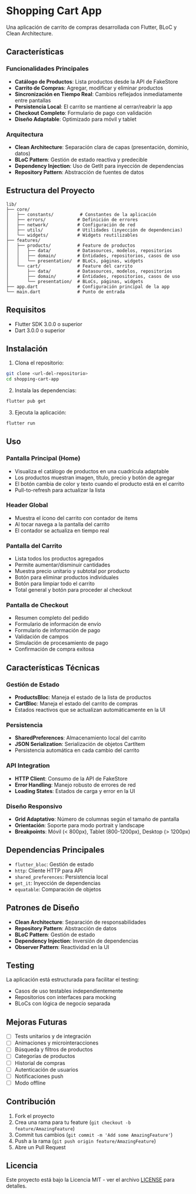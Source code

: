 # Shopping Cart App

Una aplicación de carrito de compras desarrollada con Flutter, BLoC y Clean Architecture.

## Características

### Funcionalidades Principales
- **Catálogo de Productos**: Lista productos desde la API de FakeStore
- **Carrito de Compras**: Agregar, modificar y eliminar productos
- **Sincronización en Tiempo Real**: Cambios reflejados inmediatamente entre pantallas
- **Persistencia Local**: El carrito se mantiene al cerrar/reabrir la app
- **Checkout Completo**: Formulario de pago con validación
- **Diseño Adaptable**: Optimizado para móvil y tablet

### Arquitectura
- **Clean Architecture**: Separación clara de capas (presentación, dominio, datos)
- **BLoC Pattern**: Gestión de estado reactiva y predecible
- **Dependency Injection**: Uso de GetIt para inyección de dependencias
- **Repository Pattern**: Abstracción de fuentes de datos

## Estructura del Proyecto

```
lib/
├── core/
│   ├── constants/          # Constantes de la aplicación
│   ├── errors/            # Definición de errores
│   ├── network/           # Configuración de red
│   ├── utils/             # Utilidades (inyección de dependencias)
│   └── widgets/           # Widgets reutilizables
├── features/
│   ├── products/          # Feature de productos
│   │   ├── data/          # Datasources, modelos, repositorios
│   │   ├── domain/        # Entidades, repositorios, casos de uso
│   │   └── presentation/  # BLoCs, páginas, widgets
│   └── cart/              # Feature del carrito
│       ├── data/          # Datasources, modelos, repositorios
│       ├── domain/        # Entidades, repositorios, casos de uso
│       └── presentation/  # BLoCs, páginas, widgets
├── app.dart               # Configuración principal de la app
└── main.dart              # Punto de entrada
```

## Requisitos

- Flutter SDK 3.0.0 o superior
- Dart 3.0.0 o superior

## Instalación

1. Clona el repositorio:
```bash
git clone <url-del-repositorio>
cd shopping-cart-app
```

2. Instala las dependencias:
```bash
flutter pub get
```

3. Ejecuta la aplicación:
```bash
flutter run
```

## Uso

### Pantalla Principal (Home)
- Visualiza el catálogo de productos en una cuadrícula adaptable
- Los productos muestran imagen, título, precio y botón de agregar
- El botón cambia de color y texto cuando el producto está en el carrito
- Pull-to-refresh para actualizar la lista

### Header Global
- Muestra el ícono del carrito con contador de items
- Al tocar navega a la pantalla del carrito
- El contador se actualiza en tiempo real

### Pantalla del Carrito
- Lista todos los productos agregados
- Permite aumentar/disminuir cantidades
- Muestra precio unitario y subtotal por producto
- Botón para eliminar productos individuales
- Botón para limpiar todo el carrito
- Total general y botón para proceder al checkout

### Pantalla de Checkout
- Resumen completo del pedido
- Formulario de información de envío
- Formulario de información de pago
- Validación de campos
- Simulación de procesamiento de pago
- Confirmación de compra exitosa

## Características Técnicas

### Gestión de Estado
- **ProductsBloc**: Maneja el estado de la lista de productos
- **CartBloc**: Maneja el estado del carrito de compras
- Estados reactivos que se actualizan automáticamente en la UI

### Persistencia
- **SharedPreferences**: Almacenamiento local del carrito
- **JSON Serialization**: Serialización de objetos CartItem
- Persistencia automática en cada cambio del carrito

### API Integration
- **HTTP Client**: Consumo de la API de FakeStore
- **Error Handling**: Manejo robusto de errores de red
- **Loading States**: Estados de carga y error en la UI

### Diseño Responsivo
- **Grid Adaptativo**: Número de columnas según el tamaño de pantalla
- **Orientación**: Soporte para modo portrait y landscape
- **Breakpoints**: Móvil (< 800px), Tablet (800-1200px), Desktop (> 1200px)

## Dependencias Principales

- `flutter_bloc`: Gestión de estado
- `http`: Cliente HTTP para API
- `shared_preferences`: Persistencia local
- `get_it`: Inyección de dependencias
- `equatable`: Comparación de objetos

## Patrones de Diseño

- **Clean Architecture**: Separación de responsabilidades
- **Repository Pattern**: Abstracción de datos
- **BLoC Pattern**: Gestión de estado
- **Dependency Injection**: Inversión de dependencias
- **Observer Pattern**: Reactividad en la UI

## Testing

La aplicación está estructurada para facilitar el testing:
- Casos de uso testables independientemente
- Repositorios con interfaces para mocking
- BLoCs con lógica de negocio separada

## Mejoras Futuras

- [ ] Tests unitarios y de integración
- [ ] Animaciones y microinteracciones
- [ ] Búsqueda y filtros de productos
- [ ] Categorías de productos
- [ ] Historial de compras
- [ ] Autenticación de usuarios
- [ ] Notificaciones push
- [ ] Modo offline

## Contribución

1. Fork el proyecto
2. Crea una rama para tu feature (`git checkout -b feature/AmazingFeature`)
3. Commit tus cambios (`git commit -m 'Add some AmazingFeature'`)
4. Push a la rama (`git push origin feature/AmazingFeature`)
5. Abre un Pull Request

## Licencia

Este proyecto está bajo la Licencia MIT - ver el archivo [LICENSE](LICENSE) para detalles.
